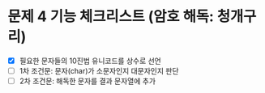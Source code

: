 # 문제 4 기능 체크리스트 (암호 해독: 청개구리)
- [x] 필요한 문자들의 10진법 유니코드를 상수로 선언
- [ ] 1차 조건문: 문자(char)가 소문자인지 대문자인지 판단
- [ ] 2차 조건문: 해독한 문자를 결과 문자열에 추가